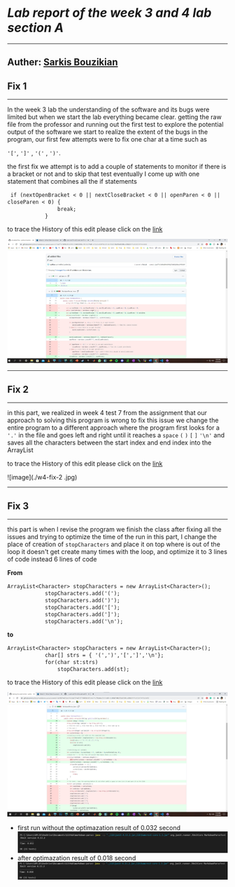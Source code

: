 
# ***Lab report of the week 3 and 4 lab section A***
---
Auther: **[Sarkis Bouzikian](https://github.com/oplikos)**
---
## Fix 1
---
In the week 3 lab the understanding of the software and its bugs were limited but when we start the lab everything became clear.
getting the raw file from the professor and running out the first test to explore the potential output of the software 
we start to realize the extent of the bugs in the program, our first few attempts were to fix one char at a time such as

``'['``, ``']'`` , ``'('`` , ``')'``.

the first fix we attempt is to add a couple of statements to monitor if there is a bracket or not and to skip that test eventually
I come up with one statement that combines all the if statements
```
 if (nextOpenBracket < 0 || nextCloseBracket < 0 || openParen < 0 || closeParen < 0) {
                break;
            }
 ```
 
to trace the History of this edit please click on the [link][1] 

![image](./w4-fix-1.jpg)

---
## Fix 2
---
in this part, we realized in week 4 test 7 from the assignment that our approach to solving this program is wrong to fix this issue we change the entire program to a different approach where the program first looks for a ``'.'`` in the file and goes left and right until it reaches a ``space`` ``(`` ``)`` ``[`` ``]`` ``'\n'`` and saves all the characters between the start index and end index into the ArrayList

to trace the History of this edit please click on the [link][2] 

![image](./w4-fix-2 .jpg)

---
## Fix 3
---
this part is when I revise the program we finish the class after fixing all the issues and trying to optimize the time of the run 
in this part, I change the place of creation of ``stopCharacters`` and place it on top where is out of the loop it doesn't get create many times with the loop, and optimize it to 3 lines of code instead 6 lines of code

**From**
```
ArrayList<Character> stopCharacters = new ArrayList<Character>();
            stopCharacters.add('(');
            stopCharacters.add(')');
            stopCharacters.add('[');
            stopCharacters.add(']');
            stopCharacters.add('\n');
```
**to**
```
ArrayList<Character> stopCharacters = new ArrayList<Character>();
            char[] strs = { '(',')','[',']','\n'};
            for(char st:strs)
                stopCharacters.add(st);
```
to trace the History of this edit please click on the [link][3] 

![image](./w4-fix-3.jpg)
* first run without the optimazation result of 0.032 second
![image](./w4-fix-3-2.jpg)
* after optimazation result of 0.018 second 
![image](./w4-fix-3-1.jpg)



[1]: https://github.com/oplikos/markdown-parse/commit/11a377c7d99b38fe39f6127d603209bc1ff5365f#diff-c703a0ec03474d601c6bf846740b293e0538bccf38d5f677a302457479e9c652
[2]: https://github.com/oplikos/markdown-parse/commit/571de421522bb9d64c11f2aff46b6540791a31e3#diff-c703a0ec03474d601c6bf846740b293e0538bccf38d5f677a302457479e9c652
[3]: https://github.com/oplikos/markdown-parse/commit/1dc9867bdf3cbd19b3de727ab515719403b6435c#diff-c703a0ec03474d601c6bf846740b293e0538bccf38d5f677a302457479e9c652
